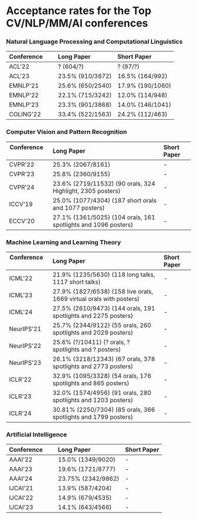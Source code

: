 Acceptance rates for the Top CV/NLP/MM/AI conferences
===== 

### Natural Language Processing and Computational Linguistics

| Conference        | Long Paper           | Short Paper  |
| ------------- | :------------- | :----- |
|ACL'22 | ? (604/?) | ? (97/?) |
|ACL'23 | 23.5% (910/3872) | 16.5% (164/992) |
|EMNLP'21 | 25.6% (650/2540)| 17.9% (190/1060)|
|EMNLP'22 | 22.1% (715/3242)| 12.0% (114/948)|
|EMNLP'23 | 23.3% (901/3868) | 14.0% (146/1041)|
|COLING'22| 33.4% (522/1563) | 24.2% (112/463) |  

### Computer Vision and Pattern Recognition

| Conference        | Long Paper           | Short Paper  |
| ------------- |:-------------|:-----|
|CVPR'22 | 25.3% (2067/8161) | - |
|CVPR'23 | 25.8% (2360/9155) | - |
|CVPR'24 | 23.6% (2719/11532) (90 orals, 324 Highlight, 2305 posters) | - |
|ICCV'19 | 25.0% (1077/4304) (187 short orals and 1077 posters)| - |
|ECCV'20 | 27.1% (1361/5025) (104 orals, 161 spotlights and 1096 posters) | - |


### Machine Learning and Learning Theory

| Conference        | Long Paper           | Short Paper  |
| ------------- |:-------------|:-----|
|ICML'22 | 21.9% (1235/5630) (118 long talks, 1117 short talks) | - |
|ICML'23 | 27.9% (1827/6538) (158 live orals, 1669 virtual orals with posters) | - |
|ICML'24 | 27.5% (2610/9473) (144 orals, 191 spotlights and 2275 posters) | - |
|NeurIPS'21| 25.7% (2344/9122) (55 orals, 260 spotlights and 2029 posters) | - |
|NeurIPS'22| 25.6% (?/10411) (? orals, ? spotlights and ? posters) | - |
|NeurIPS'23| 26.1% (3218/12343) (67 orals, 378 spotlights and 2773 posters) | - |
|ICLR'22| 32.9% (1095/3328) (54 orals, 176 spotlights and 865 posters) | - |
|ICLR'23| 32.0% (1574/4956) (91 orals, 280 spotlights and 1203 posters) | - |
|ICLR'24| 30.81% (2250/7304) (85 orals, 366 spotlights and 1799 posters) | - |

### Artificial Intelligence

| Conference        | Long Paper           | Short Paper  |
| ------------- |:-------------|:-----|
|AAAI'22 | 15.0% (1349/9020) | - |
|AAAI'23 | 19.6% (1721/8777) | - |
|AAAI'24 | 23.75% (2342/9862) | - |
|IJCAI'21 | 13.9% (587/4204) | - |
|IJCAI'22 | 14.9% (679/4535) | - |
|IJCAI'23 | 14.1% (643/4566) | - |

